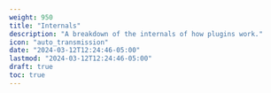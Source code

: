 ```yaml
---
weight: 950
title: "Internals"
description: "A breakdown of the internals of how plugins work."
icon: "auto_transmission"
date: "2024-03-12T12:24:46-05:00"
lastmod: "2024-03-12T12:24:46-05:00"
draft: true
toc: true
---
```

